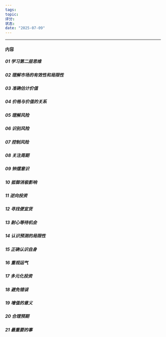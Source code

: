 ```yaml
---
tags: 
topic: 
评分: 
状态: 
date: "2025-07-09"
---
```

----
#### 内容
##### 01 学习第二层思维
##### 02 理解市场的有效性和局限性
##### 03 准确估计价值
##### 04 价格与价值的关系
##### 05 理解风险
##### 06 识别风险
##### 07 控制风险
##### 08 关注周期
##### 09 钟摆意识
##### 10 抵御消极影响
##### 11 逆向投资
##### 12 寻找便宜货
##### 13 耐心等待机会
##### 14 认识预测的局限性
##### 15 正确认识自身
##### 16 重视运气
##### 17 多元化投资
##### 18 避免错误
##### 19 增值的意义
##### 20 合理预期 
##### 21 最重要的事



